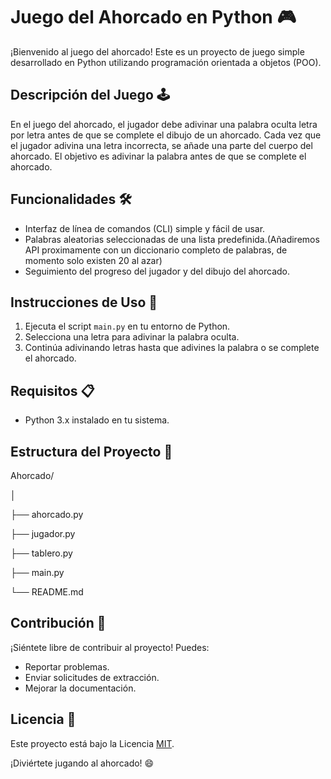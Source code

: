 # Juego del Ahorcado en Python 🎮

¡Bienvenido al juego del ahorcado! Este es un proyecto de juego simple desarrollado en Python utilizando programación orientada a objetos (POO).

## Descripción del Juego 🕹️

En el juego del ahorcado, el jugador debe adivinar una palabra oculta letra por letra antes de que se complete el dibujo de un ahorcado. Cada vez que el jugador adivina una letra incorrecta, se añade una parte del cuerpo del ahorcado. El objetivo es adivinar la palabra antes de que se complete el ahorcado.

## Funcionalidades 🛠️

- Interfaz de línea de comandos (CLI) simple y fácil de usar.
- Palabras aleatorias seleccionadas de una lista predefinida.(Añadiremos API proximamente con un diccionario completo de palabras, de momento solo existen 20 al azar)
- Seguimiento del progreso del jugador y del dibujo del ahorcado.

## Instrucciones de Uso 📝

1. Ejecuta el script `main.py` en tu entorno de Python.
2. Selecciona una letra para adivinar la palabra oculta.
3. Continúa adivinando letras hasta que adivines la palabra o se complete el ahorcado.

## Requisitos 📋

- Python 3.x instalado en tu sistema.

## Estructura del Proyecto 📁

Ahorcado/

│

├── ahorcado.py

├── jugador.py

├── tablero.py

├── main.py

└── README.md

## Contribución 🤝

¡Siéntete libre de contribuir al proyecto! Puedes:

- Reportar problemas.
- Enviar solicitudes de extracción.
- Mejorar la documentación.


## Licencia 📄

Este proyecto está bajo la Licencia [MIT](https://opensource.org/licenses/MIT).

¡Diviértete jugando al ahorcado! 😄

